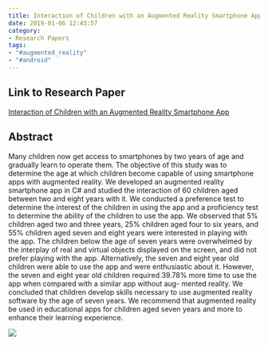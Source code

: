 ```yaml
---
title: Interaction of Children with an Augmented Reality Smartphone App
date: 2019-01-06 12:43:57
category: 
- Research Papers
tags:
- "#augmented_reality"
- "#android"
---
```


## Link to Research Paper 
[Interaction of Children with an Augmented Reality Smartphone App](https://link.springer.com/article/10.1007/s41870-020-00460-6)

## Abstract

Many children now get access to smartphones by two years of age and gradually learn to operate them. The objective of this study was to determine the age at which children become capable of using smartphone apps with augmented reality. We developed an augmented reality smartphone app in C# and studied the interaction of 60 children aged between two and eight years with it. We conducted a preference test to determine the interest of the children in using the app and a proficiency test to determine the ability of the children to use the app. We observed that 5% children aged two and three years, 25% children aged four to six years, and 55% children aged seven and eight years were interested in playing with the app. The children below the age of seven years were overwhelmed by the interplay of real and virtual objects displayed on the screen, and did not prefer playing with the app. Alternatively, the seven and eight year old children were able to use the app and were enthusiastic about it. However, the seven and eight year old children required 39.78% more time to use the app when compared with a similar app without aug- mented reality. We concluded that children develop skills necessary to use augmented reality software by the age of seven years. We recommend that augmented reality be used in educational apps for children aged seven years and more to enhance their learning experience.

![](image.png)
